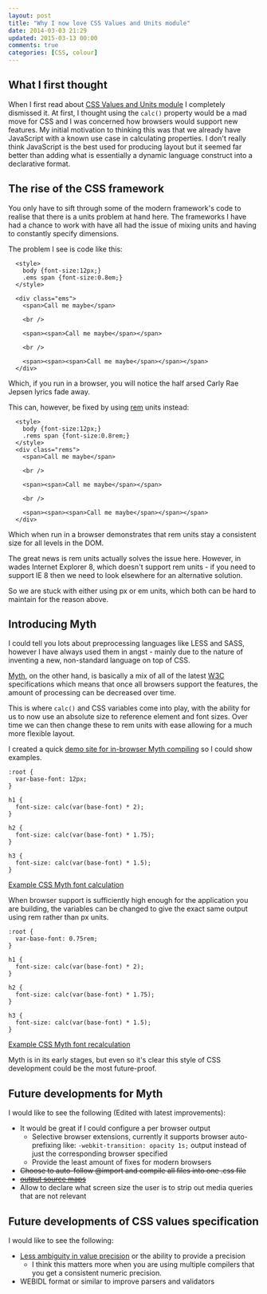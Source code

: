 ```yaml
---
layout: post
title: "Why I now love CSS Values and Units module"
date: 2014-03-03 21:29
updated: 2015-03-13 00:00
comments: true
categories: [CSS, colour]
---
```


## What I first thought

When I first read about [CSS Values and Units module](http://www.w3.org/TR/css3-values) I completely dismissed it. 
At first, I thought using the `calc()` property would be a mad move for CSS and I was concerned how browsers would support new features.
My initial motivation to thinking this was that we already have JavaScript with a known use case in calculating properties.
I don't really think JavaScript is the best used for producing layout but it seemed far better than adding what is essentially a dynamic language construct into a declarative format.

<!-- more -->

## The rise of the CSS framework
 
You only have to sift through some of the modern framework's code to realise that there is a units problem at hand here.
The frameworks I have had a chance to work with have all had the issue of mixing units and having to constantly specify dimensions.
 
The problem I see is code like this:
 
```
  <style>
    body {font-size:12px;}
    .ems span {font-size:0.8em;}
  </style>

  <div class="ems">
    <span>Call me maybe</span>
 
    <br />
 
    <span><span>Call me maybe</span></span>
 
    <br />
 
    <span><span><span>Call me maybe</span></span></span>
  </div>
```
Which, if you run in a browser, you will notice the half arsed Carly Rae Jepsen lyrics fade away.

This can, however, be fixed by using [rem](http://www.w3.org/TR/css3-values/#rem-unit) units instead:
```
  <style>
    body {font-size:12px;}
    .rems span {font-size:0.8rem;}
  </style>
  <div class="rems">
    <span>Call me maybe</span>
 
    <br />
 
    <span><span>Call me maybe</span></span>
 
    <br />
 
    <span><span><span>Call me maybe</span></span></span>
  </div>
```

Which when run in a browser demonstrates that rem units stay a consistent size for all levels in the DOM.

The great news is rem units actually solves the issue here. However, in wades Internet Explorer 8, which doesn't support rem units - if you need to support IE 8 then we need to look elsewhere for an alternative solution.

So we are stuck with either using px or em units, which both can be hard to maintain for the reason above.
 
## Introducing Myth
 
I could tell you lots about preprocessing languages like LESS and SASS, however I have always used them in angst - mainly due to the nature of inventing a new, non-standard language on top of CSS.
 
[Myth](http://myth.io), on the other hand, is basically a mix of all of the latest [W3C](http://www.w3.org) specifications which means that once all browsers support the features, the amount of processing can be decreased over time.

This is where `calc()` and CSS variables come into play, with the ability for us to now use an absolute size to reference element and font sizes.
Over time we can then change these to rem units with ease allowing for a much more flexible layout.

I created a quick [demo site for in-browser Myth compiling](http://jonathankingston.github.io/mythhub/) so I could show examples.

```
:root {
  var-base-font: 12px;
}

h1 {
  font-size: calc(var(base-font) * 2);
}

h2 {
  font-size: calc(var(base-font) * 1.75);
}

h3 {
  font-size: calc(var(base-font) * 1.5);
}
```
[Example CSS Myth font calculation](http://jonathankingston.github.io/mythhub/?m=%3Aroot+%7B%0D%0A++var-base-font%3A+12px%3B%0D%0A%7D%0D%0A%0D%0Ah1+%7B%0D%0A++font-size%3A+calc%28var%28base-font%29+*+2%29%3B%0D%0A%7D%0D%0A%0D%0Ah2+%7B%0D%0A++font-size%3A+calc%28var%28base-font%29+*+1.75%29%3B%0D%0A%7D%0D%0A%0D%0Ah3+%7B%0D%0A++font-size%3A+calc%28var%28base-font%29+*+1.5%29%3B%0D%0A%7D)


When browser support is sufficiently high enough for the application you are building, the variables can be changed to give the exact same output using rem rather than px units.
```
:root {
  var-base-font: 0.75rem;
}

h1 {
  font-size: calc(var(base-font) * 2);
}

h2 {
  font-size: calc(var(base-font) * 1.75);
}

h3 {
  font-size: calc(var(base-font) * 1.5);
}
```
[Example CSS Myth font recalculation](http://jonathankingston.github.io/mythhub/?m=%3Aroot+%7B%0D%0A++var-base-font%3A+0.75rem%3B%0D%0A%7D%0D%0A%0D%0Ah1+%7B%0D%0A++font-size%3A+calc%28var%28base-font%29+*+2%29%3B%0D%0A%7D%0D%0A%0D%0Ah2+%7B%0D%0A++font-size%3A+calc%28var%28base-font%29+*+1.75%29%3B%0D%0A%7D%0D%0A%0D%0Ah3+%7B%0D%0A++font-size%3A+calc%28var%28base-font%29+*+1.5%29%3B%0D%0A%7D)

Myth is in its early stages, but even so it's clear this style of CSS development could be the most future-proof.

## Future developments for Myth

I would like to see the following (Edited with latest improvements):

-    It would be great if I could configure a per browser output
     -    Selective browser extensions, currently it supports browser auto-prefixing like: `-webkit-transition: opacity 1s;` output instead of just the corresponding browser specified
     -    Provide the least amount of fixes for modern browsers
-    ~~Choose to auto-follow @import and compile all files into one .css file~~
-    ~~[output source maps](https://github.com/segmentio/myth/issues/44)~~
-    Allow to declare what screen size the user is to strip out media queries that are not relevant


## Future developments of CSS values specification

I would like to see the following:

-   [Less ambiguity in value precision](http://www.w3.org/TR/css3-values/#numeric-types) or the ability to provide a precision
    - I think this matters more when you are using multiple compilers that you get a consistent numeric precision.
-   WEBIDL format or similar to improve parsers and validators
